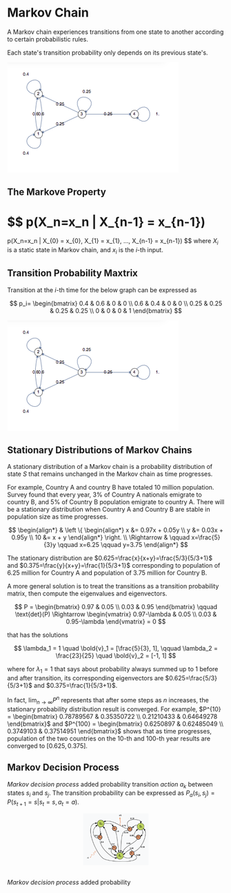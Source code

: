 # Markov Chain

A Markov chain experiences transitions from one state to another according to certain probabilistic rules.

Each state's transition probability only depends on its previous state's.

![markov_chain](imgs/markov_chain.png "markov_chain")

## The Markove Property
$$
p(X_n=x_n | X_{n-1} = x_{n-1})
=
p(X_n=x_n | X_{0} = x_{0}, X_{1} = x_{1}, ..., X_{n-1} = x_{n-1})
$$
where $X_i$ is a static state in Markov chain, and $x_i$ is the $i$-th input.

## Transition Probability Maxtrix

Transition at the $i$-th time for the below graph can be expressed as

$$
p_i=
\begin{bmatrix}
      0.4 & 0.6 & 0 & 0 \\
      0.6 & 0.4 & 0 & 0 \\
      0.25 & 0.25 & 0.25 & 0.25 \\
      0 & 0 & 0 & 1
\end{bmatrix}
$$

![markov_chain](imgs/markov_chain.png "markov_chain")


## Stationary Distributions of Markov Chains

A stationary distribution of a Markov chain is a probability distribution of state $S$ that remains unchanged in the Markov chain as time progresses.

For example, Country A and country B have totaled 10 million population.
Survey found that every year, 3% of Country A nationals emigrate to country B, and 5% of Country B population emigrate to country A.
There will be a stationary distribution when Country A and Country B are stable in population size as time progresses.

$$
\begin{align*}
&
\left \{
    \begin{align*}
      x &= 0.97x + 0.05y \\
      y &= 0.03x + 0.95y \\
      10 &= x + y 
    \end{align*}
\right. \\
\Rightarrow &
\qquad x=\frac{5}{3}y \qquad x=6.25 \qquad y=3.75
\end{align*}
$$

The stationary distribution are $0.625=\frac{x}{x+y}=\frac{5/3}{5/3+1}$ and $0.375=\frac{y}{x+y}=\frac{1}{5/3+1}$ corresponding to population of 6.25 million for Country A and population of 3.75 million for Country B.

A more general solution is to treat the transitions as a transition probability matrix, then compute the eigenvalues and eigenvectors.

$$
P =
\begin{bmatrix}
      0.97 & 0.05 \\
      0.03 & 0.95
\end{bmatrix}
\qquad
\text{det}(P) \Rightarrow
\begin{vmatrix}
      0.97-\lambda & 0.05 \\
      0.03 & 0.95-\lambda
\end{vmatrix} = 0
$$

that has the solutions

$$
\lambda_1 = 1 \quad \bold{v}_1 = [\frac{5}{3}, 1],
\qquad
\lambda_2 = \frac{23}{25} \quad \bold{v}_2 = [-1, 1]
$$

where for $\lambda_1=1$ that says about probability always summed up to $1$ before and after transition, its corresponding eigenvectors are $0.625=\frac{5/3}{5/3+1}$ and $0.375=\frac{1}{5/3+1}$.

In fact, $\lim_{n \rightarrow \infty} P^n$ represents that after some steps as $n$ increases, the stationary probability distribution result is converged.
For example, $P^{10} = \begin{bmatrix} 0.78789567 & 0.35350722 \\ 0.21210433 & 0.64649278 \end{bmatrix}$ and $P^{100} = \begin{bmatrix} 0.6250897 & 0.62485049 \\ 0.3749103 & 0.37514951 \end{bmatrix}$ shows that as time progresses, population of the two countries on the $10$-th and $100$-th year results are converged to $[0.625, 0.375]$.

## Markov Decision Process

*Markov decision process* added probability transition *action* $a_k$ between states $s_i$ and $s_j$.
The transition probability can be expressed as $P_a(s_i, s_j)=P(s_{t+1}=s | s_t=s, a_t=a)$.

<div style="display: flex; justify-content: center;">
      <img src="imgs/markov_decision_proc.png" width="30%" height="30%" alt="markov_decision_proc" />
</div>
</br>

*Markov decision process* added probability 